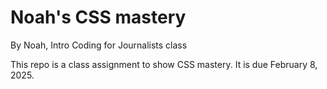 # Noah's CSS mastery

By Noah, Intro Coding for Journalists class

This repo is a class assignment to show CSS mastery. It is due February 8, 2025.
